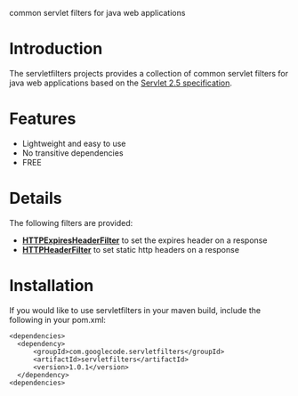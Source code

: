common servlet filters for java web applications

# Introduction #

The servletfilters projects provides a collection of common servlet filters for java web applications based on the [Servlet 2.5 specification](http://jcp.org/aboutJava/communityprocess/mrel/jsr154/index.html).

# Features #
  * Lightweight and easy to use
  * No transitive dependencies
  * FREE

# Details #

The following filters are provided:
  * **[HTTPExpiresHeaderFilter](HTTPExpiresHeaderFilter.md)** to set the expires header on a response
  * **[HTTPHeaderFilter](HTTPHeaderFilter.md)** to set static http headers on a response

# Installation #

If you would like to use servletfilters in your maven build, include the following in your pom.xml:
```
<dependencies>
  <dependency>
      <groupId>com.googlecode.servletfilters</groupId>
      <artifactId>servletfilters</artifactId>
      <version>1.0.1</version>
  </dependency>
<dependencies>
```